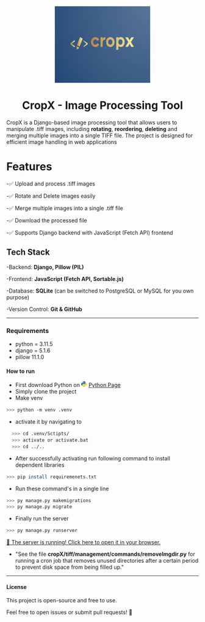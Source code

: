 <div style="text-align: center;">
  <img src="./icon/Capture.JPG" width="250px" height="200px" />
</div>

<h1 style="text-align: center;">CropX - Image Processing Tool</h1>

<p> CropX is a Django-based image processing tool that allows users to manipulate .tiff images, including  <b>rotating</b>, <b>reordering</b>, <b>deleting</b> and merging multiple images into a single TIFF file. The project is designed for efficient image handling in web applications</p>


# Features
-✅ Upload and process .tiff images

-✅ Rotate and Delete images easily

-✅ Merge multiple images into a single .tiff file

-✅ Download the processed file

-✅ Supports Django backend with JavaScript (Fetch API) frontend


## Tech Stack
-Backend:  <b>Django, Pillow (PIL)</b>

-Frontend: <b> JavaScript (Fetch API, Sortable.js)</b>

-Database:  <b>SQLite</b> (can be switched to PostgreSQL or MySQL for you own purpose)

-Version Control: <b>Git & GitHub</b>

<hr>

### Requirements
- python = 3.11.5
- django = 5.1.6
- pillow 11.1.0


#### How to run
- First download Python on  <img src='./icon/pngwing.com.png' width='15px' height='15px'> <a href='https://www.python.org/'>Python Page</a>
- Simply clone the project 
- Make venv 
```bash
>>> python -m venv .venv
```

- activate it by navigating to 
``` bash
  >>> cd .venv/Sctipts/
  >>> activate or activate.bat
  >>> cd ../..
```

- After successfully activating run following command to install dependent libraries 
```bash 
>>> pip install requiremenets.txt
```

- Run these command's in a single line
```bash 
>>> py manage.py makemigrations 
>>> py manage.py migrate 
```

- Finally run the server 
``` bash 
>>> py manage.py runserver
```

<a href="http://127.0.0.1:8000/" target="_blank">
  🚀 The server is running! Click here to open it in your browser.
</a>

 - "See the file <b>cropX/tiff/management/commands/removeImgdir.py</b> for running a cron job that removes unused directories after a certain period to prevent disk space from being filled up."
<hr>


#### License

This project is open-source and free to use.

Feel free to open issues or submit pull requests! 🚀